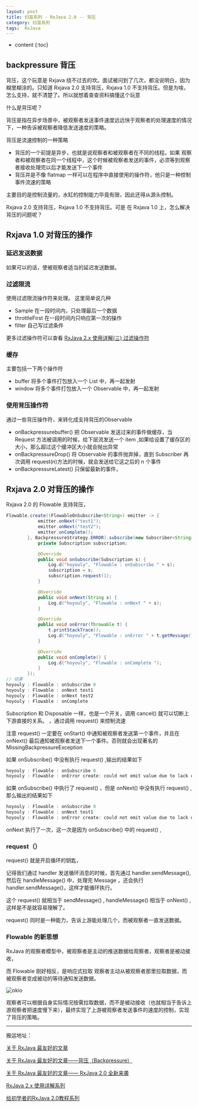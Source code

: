 ```yaml
---
layout: post
title: 扫盲系列 - RxJava 2.0 -- 背压
category: 扫盲系列
tags:  RxJava
---
```

* content
{:toc}
## backpressure 背压
背压，这个玩意是 Rxjava 绕不过去的坎。面试被问到了几次，都没说明白，因为糊里糊涂的。只知道 Rxjava 2.0 支持背压，Rxjava 1.0 不支持背压。但是为啥，怎么支持，就不清楚了。所以就想着查查资料搞懂这个玩意

什么是背压呢？

背压是指在异步场景中，被观察者发送事件速度远远快于观察者的处理速度的情况下，一种告诉被观察者降低发送速度的策略。

背压是流速控制的一种策略

* 背压的一个前提是异步，也就是说观察者和被观察者在不同的线程。如果 观察者和被观察者在同一个线程中，这个时候被观察者发送的事件，必须等到观察者接收处理完以后才能发送下一个事件
* 背压并是不像 flatmap 一样可以在程序中直接使用的操作符，他只是一种控制事件流速的策略

主要目的是控制流量的，水缸的控制能力毕竟有限，因此还得从源头控制。

Rxjava 2.0 支持背压，Rxjava 1.0 不支持背压。可是 在 Rxjava 1.0 上，怎么解决背压的问题呢？

## Rxjava 1.0 对背压的操作

### 延迟发送数据
如果可以的话，使被观察者适当的延迟发送数据。
### 过滤限流
使用过滤限流操作符来处理。
这里简单说几种
* Sample  在一段时间内，只处理最后一个数据
* throttleFirst   在一段时间内只响应第一次的操作
* filter  自己写过滤条件

更多过滤操作符可以查看 [ RxJava 2.x 使用详解(三) 过滤操作符 ](https://maxwell-nc.github.io/android/rxjava2-3.html)

### 缓存
主要包括一下两个操作符
* buffer  将多个事件打包放入一个 List 中，再一起发射
* window  将多个事件打包放入一个 Observable 中，再一起发射

### 使用背压操作符
通过一些背压操作符，来转化成支持背压的Observable
* onBackpressurebuffer() 把 Observable 发送过来的事件做缓存，当 Request 方法被调用的时候，给下层流发送一个 item ,如果给设置了缓存区的大小，那么超过这个缓冲区大小就会抛出异常
* onBackpressureDrop()  将 Observable 的事件抛弃掉，直到 Subscriber 再次调用 request(n)方法的时候，就会发送给它这之后的 n 个事件
* onBackpressureLatest()  只保留最新的事件，

## Rxjava 2.0 对背压的操作
Rxjava 2.0 的 Flowable 支持背压，
```java
Flowable.create((FlowableOnSubscribe<String>) emitter -> {
            emitter.onNext("test1");
            emitter.onNext("test2");
            emitter.onComplete();
        }, BackpressureStrategy.ERROR).subscribe(new Subscriber<String>() {
            private Subscription subscription;

            @Override
            public void onSubscribe(Subscription s) {
                Log.d("hoyouly", "Flowable : onSubscribe " + s);
                subscription = s;
                subscription.request(1);
            }

            @Override
            public void onNext(String s) {
                Log.d("hoyouly", "Flowable : onNext " + s);
            }

            @Override
            public void onError(Throwable t) {
                t.printStackTrace();
                Log.d("hoyouly", "Flowable : onError " + t.getMessage());
            }

            @Override
            public void onComplete() {
                Log.d("hoyouly", "Flowable : onComplete ");
            }
        });
// 结果
hoyouly : Flowable : onSubscribe 0
hoyouly : Flowable : onNext test1
hoyouly : Flowable : onNext test2
hoyouly : Flowable : onComplete
```
Subscription 和 Disposable 一样，也是一个开关，调用 cancel() 就可以切断上下游直接的关系。
，通过调用 request() 来控制流速

注意 request() 一定要在 onStart() 中通知被观察者发送第一个事件，并且在 onNext() 最后通知被观察者发送下一个事件。否则就会出现著名的 MissingBackpressureException

如果 onSubscribe() 中没有执行 request() ,输出的结果如下

```java
hoyouly : Flowable : onSubscribe 0
hoyouly : Flowable : onError create: could not emit value due to lack of requests
```

如果 onSubscribe() 中执行了 request() ，但是 onNext() 中没有执行 request() ,那么输出的结果如下

```java
hoyouly : Flowable : onSubscribe 0
hoyouly : Flowable : onNext test1
hoyouly : Flowable : onError create: could not emit value due to lack of requests
```
onNext 执行了一次，这一次是因为 onSubscribe() 中的 request() ,
### request（）
request() 就是开启循环的钥匙，

记得我们通过 handler 发送循环消息的时候，首先通过 handler.sendMessage(),然后在 handleMessage() 中，处理完 Message ，还会执行 handler.sendMessage()，这样才能循环执行。

这个 request() 就相当于 sendMessage() , handleMessage() 相当于 onNext() ,这样是不是就容易理解了。

request() 同时是一种能力，告诉上游能处理几个，而被观察者一直发送数据。

### Flowable 的新思想
RxJava 的观察者模型中，被观察者是主动的推送数据给观察者，观察者是被动接收，

而 Flowable 刚好相反，是响应式拉取 观察者主动从被观察者那里拉取数据，而被观察者变成被动的等待通知发送数据。

![okio](../../../../images/request.png)

观察者可以根据自身实际情况按需拉取数据，而不是被动接收（也就相当于告诉上游观察者把速度慢下来），最终实现了上游被观察者发送事件的速度的控制，实现了背压的策略。



---
搬运地址：

[关于 RxJava 最友好的文章](https://juejin.im/post/580103f20e3dd90057fc3e6d)

[关于 RxJava 最友好的文章——背压（Backpressure）](https://juejin.im/post/582d413c8ac24700619cceed)

[关于 RxJava 最友好的文章—— RxJava 2.0 全新来袭](https://juejin.im/post/582b2c818ac24700618ff8f5)

[RxJava 2.x 使用详解系列](https://maxwell-nc.github.io/)

[给初学者的RxJava 2.0教程系列](https://www.jianshu.com/u/c50b715ccaeb)

